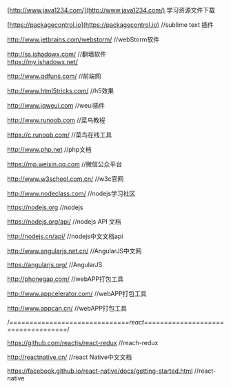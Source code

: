 [http://www.java1234.com/](http://www.java1234.com/)          学习资源文件下载

[https://packagecontrol.io](https://packagecontrol.io)           //sublime text 插件

http://www.jetbrains.com/webstorm/  //webStorm软件

http://ss.ishadowx.com/             //翻墙软件  
https://my.ishadowx.net/

http://www.qdfuns.com/               //前端网

http://www.html5tricks.com/          //h5效果

http://www.jqweui.com                //weui插件

http://www.runoob.com                 //菜鸟教程

https://c.runoob.com/              //菜鸟在线工具

http://www.php.net                     //php文档

https://mp.weixin.qq.com               //微信公众平台

http://www.w3school.com.cn/            //w3c官网

http://www.nodeclass.com/             //nodejs学习社区

https://nodejs.org                    //nodejs

https://nodejs.org/api/                //nodejs API 文档

http://nodejs.cn/api/                  //nodejs中文文档api

http://www.angularjs.net.cn/            //AngularJS中文网

https://angularjs.org/			//AngularJS

http://phonegap.com/                    //webAPP打包工具

http://www.appcelerator.com/            //webAPP打包工具

http://www.appcan.cn/                     //webAPP打包工具

/*==============================react===================================*/

https://github.com/reactjs/react-redux        //reach-redux

http://reactnative.cn/                     //react Native中文文档

https://facebook.github.io/react-native/docs/getting-started.html   //react-native
